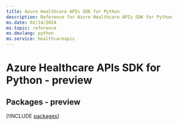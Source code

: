 ```yaml
---
title: Azure Healthcare APIs SDK for Python
description: Reference for Azure Healthcare APIs SDK for Python
ms.date: 02/14/2024
ms.topic: reference
ms.devlang: python
ms.service: healthcareapis
---
```

# Azure Healthcare APIs SDK for Python - preview
## Packages - preview
[!INCLUDE [packages](healthcare-apis-index.md)]